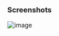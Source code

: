 ### Screenshots

![image](https://github.com/user-attachments/assets/4bf7b3d5-8af3-47a4-82eb-de39c0c565a2)

